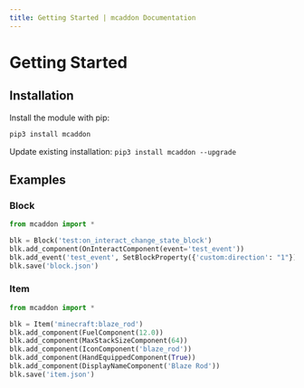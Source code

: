 ```yaml
---
title: Getting Started | mcaddon Documentation
---
```


# Getting Started

## Installation

Install the module with pip:

```bat
pip3 install mcaddon
```

Update existing installation: `pip3 install mcaddon --upgrade`

## Examples

### Block

```Python
from mcaddon import *

blk = Block('test:on_interact_change_state_block')
blk.add_component(OnInteractComponent(event='test_event'))
blk.add_event('test_event', SetBlockProperty({'custom:direction': "1"}))
blk.save('block.json')
```

### Item

```Python
from mcaddon import *

blk = Item('minecraft:blaze_rod')
blk.add_component(FuelComponent(12.0))
blk.add_component(MaxStackSizeComponent(64))
blk.add_component(IconComponent('blaze_rod'))
blk.add_component(HandEquippedComponent(True))
blk.add_component(DisplayNameComponent('Blaze Rod'))
blk.save('item.json')
```
